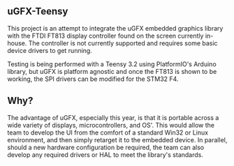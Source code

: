 ## uGFX-Teensy
This project is an attempt to integrate the uGFX embedded graphics library with the FTDI FT813 display controller found on the screen currently in-house. The controller is not currently supported and requires some basic device drivers to get running.

Testing is being performed with a Teensy 3.2 using PlatformIO's Arduino library, but uGFX is platform agnostic and once the FT813 is shown to be working, the SPI drivers can be modified for the STM32 F4. 

## Why? 
The advantage of uGFX, especially this year, is that it is portable across a wide variety of displays, microcontrollers, and OS'. This would allow the team to develop the UI from the comfort of a standard Win32 or Linux environment, and then simply retarget it to the embedded device. In parallel, should a new hardware configuration be required, the team can also develop any required drivers or HAL to meet the library's standards. 

